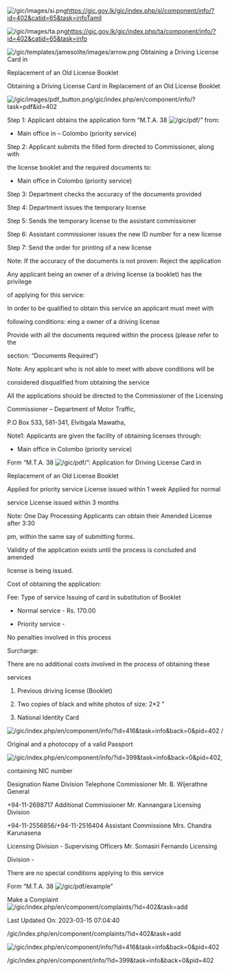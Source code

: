 <!-- Source: https://gic.gov.lk/gic/index.php/en/component/info/?id=402&catid=65&task=info -->

![/gic/images/si.png](/gic/images/si.png)https://gic.gov.lk/gic/index.php/si/component/info/?id=402&catid=65&task=infoTamil

![/gic/images/ta.png](/gic/images/ta.png)https://gic.gov.lk/gic/index.php/ta/component/info/?id=402&catid=65&task=info

![/gic/templates/jamesolite/images/arrow.png](/gic/templates/jamesolite/images/arrow.png) Obtaining a Driving License Card in

Replacement of an Old License Booklet

Obtaining a Driving License Card in Replacement of an Old License Booklet

![/gic/images/pdf_button.png](/gic/images/pdf_button.png)/gic/index.php/en/component/info/?task=pdf&id=402

Step 1: Applicant obtains the application form “M.T.A. 38 ![/gic/pdf/](/gic/pdf/)” from:

 * Main office in – Colombo (priority service)

Step 2: Applicant submits the filled form directed to Commissioner, along with

the license booklet and the required documents to:

 * Main office in Colombo (priority service)

Step 3: Department checks the accuracy of the documents provided

Step 4: Department issues the temporary license

Step 5: Sends the temporary license to the assistant commissioner

Step 6: Assistant commissioner issues the new ID number for a new license

Step 7: Send the order for printing of a new license

Note: If the accuracy of the documents is not proven: Reject the application

Any applicant being an owner of a driving license (a booklet) has the privilege

of applying for this service:

In order to be qualified to obtain this service an applicant must meet with

following conditions: eing a owner of a driving license

Provide with all the documents required within the process (please refer to the

section: “Documents Required”)

Note: Any applicant who is not able to meet with above conditions will be

considered disqualified from obtaining the service

All the applications should be directed to the Commissioner of the Licensing

Commissioner – Department of Motor Traffic,

P.O Box 533, 581-341, Elvitigala Mawatha,

Note1: Applicants are given the facility of obtaining licenses through:

 * Main office in Colombo (priority service)

Form “M.T.A. 38 ![/gic/pdf/](/gic/pdf/)”: Application for Driving License Card in

Replacement of an Old License Booklet

Applied for priority service License issued within 1 week Applied for normal

service License issued within 3 months

Note: One Day Processing Applicants can obtain their Amended License after 3:30

pm, within the same say of submitting forms.

Validity of the application exists until the process is concluded and amended

license is being issued.

Cost of obtaining the application:

Fee: Type of service Issuing of card in substitution of Booklet

 * Normal service - Rs. 170.00

 * Priority service -

No penalties involved in this process

Surcharge:

There are no additional costs involved in the process of obtaining these

services

 1. Previous driving license (Booklet)

 2. Two copies of black and white photos of size: 2*2 ”

 3. National Identity Card

 ![/gic/index.php/en/component/info/?id=416&task=info&back=0&pid=402](/gic/index.php/en/component/info/?id=416&task=info&back=0&pid=402) /

 Original and a photocopy of a valid Passport

 ![/gic/index.php/en/component/info/?id=399&task=info&back=0&pid=402](/gic/index.php/en/component/info/?id=399&task=info&back=0&pid=402),

 containing NIC number

Designation Name Division Telephone Commissioner Mr. B. Wijerathne General

+94-11-2698717 Additional Commissioner Mr. Kannangara Licensing Division

+94-11-2556856/+94-11-2516404 Assistant Commissione Mrs. Chandra Karunasena

Licensing Division - Supervising Officers Mr. Somasiri Fernando Licensing

Division -

There are no special conditions applying to this service

Form “M.T.A. 38 ![/gic/pdf/](/gic/pdf/)example”

Make a Complaint ![/gic/index.php/en/component/complaints/?id=402&task=add](/gic/index.php/en/component/complaints/?id=402&task=add)

Last Updated On: 2023-03-15 07:04:40

/gic/index.php/en/component/complaints/?id=402&task=add

![/gic/index.php/en/component/info/?id=416&task=info&back=0&pid=402](/gic/index.php/en/component/info/?id=416&task=info&back=0&pid=402)

/gic/index.php/en/component/info/?id=399&task=info&back=0&pid=402
